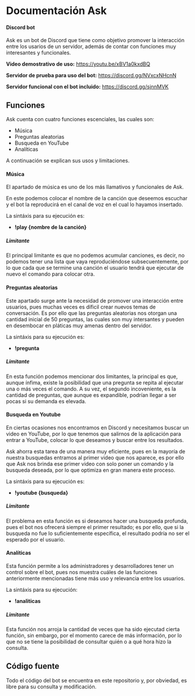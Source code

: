 # Documentación Ask
#### Discord bot

Ask es un bot de Discord que tiene como objetivo promover la interacción entre los usarios de un servidor, además de contar con funciones muy interesantes y funcionales.

**Video demostrativo de uso:** https://youtu.be/xBV1a0kxdBQ

**Servidor de prueba para uso del bot:** https://discord.gg/NVxcxNHcnN

**Servidor funcional con el bot incluido:** https://discord.gg/sjnnMVK

## Funciones 
Ask cuenta con cuatro funciones escenciales, las cuales son:

- Música
- Preguntas aleatorias
- Busqueda en YouTube
- Analíticas

A continuación se explican sus usos y limitaciones.

#### Música
El apartado de música es uno de los más llamativos y funcionales de Ask.

En este podemos colocar el nombre de la canción que deseemos escuchar y el bot la reproducirá en el canal de voz en el cual lo hayamos insertado.

La sintáxis para su ejecución es:
- **!play {nombre de la canción}**

##### Limitante
El principal limitante es que no podemos acumular canciones, es decir, no podemos tener una lista que vaya reproduciéndose subsecuentemente, por lo que cada que se termine una canción el usuario tendrá que ejecutar de nuevo el comando para colocar otra.

#### Preguntas aleatorias
Este apartado surge ante la necesidad de promover una interacción entre usuarios, pues muchas veces es díficil crear nuevos temas de conversación. Es por ello que las preguntas aleatorias nos otorgan una cantidad inicial de 50 preguntas, las cuales son muy intersantes y pueden en desembocar en pláticas muy amenas dentro del servidor.

La sintáxis para su ejecución es:
- **!pregunta**

##### Limitante
En esta función podemos mencionar dos limitantes, la principal es que, aunque ínfima, existe la posibilidad que una pregunta se repita al ejecutar una o más veces el comando. A su vez, el segundo incoveniente, es la cantidad de preguntas, que aunque es expandible, podrían llegar a ser pocas si su demanda es elevada.

#### Busqueda en Youtube
En ciertas ocasiones nos encontramos en Discord y necesitamos buscar un video en YouTube, por lo que tenemos que salirnos de la aplicación para entrar a YouTube, colocar lo que deseamos y buscar entre los resultados.

Ask ahorra esta tarea de una manera muy eficiente, pues en la mayoría de nuestra busquedas entramos al primer video que nos aparece, es por ello que Ask nos brinda ese primer video con solo poner un comando y la busqueda deseada, por lo que optimiza en gran manera este proceso.

La sintáxis para su ejecución es:
- **!youtube {busqueda}**

##### Limitante
El problema en esta función es si deseamos hacer una busqueda profunda, pues el bot nos ofrecerá siempre el primer resultado; es por ello, que si la busqueda no fue lo suficientemente específica, el resultado podría no ser el esperado por el usuario.

#### Analíticas
Esta función permite a los administradores y desarrolladores tener un control sobre el bot, pues nos muestra cuáles de las funciones anteriormente mencionadas tiene más uso y relevancia entre los usuarios.

La sintáxis para su ejecución:
- **!analiticas**

##### Limitante
Esta función nos arroja la cantidad de veces que ha sido ejecutad cierta función, sin embargo, por el momento carece de más información, por lo que no se tiene la posibilidad de consultar quién o a qué hora hizo la consulta.

## Código fuente
Todo el código del bot se encuentra en este repositorio y, por obviedad, es libre para su consulta y modificación.



